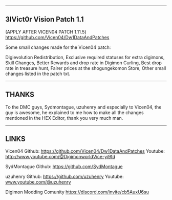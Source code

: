---------------------
3lVict0r Vision Patch 1.1
---------------------


(APPLY AFTER VICEN04 PATCH 1.11.5)
https://github.com/Vicen04/Dw1DataAndPatches

Some small changes made for the Vicen04 patch: 

Digievolution Redistribution,
Exclusive required statuses for extra digimons,
Skill Changes,
Better Rewards and drop rate in Digimon Curling,
Best drop rate in treasure hunt,
Fairer prices at the shogungekomon Store,
Other small changes listed in the patch txt.





--------------
THANKS
--------------

To the DMC guys, Sydmontague, uzuhenry and especially to Vicen04, the guy is awesome, he explained to me how to make all the changes mentioned in the HEX Editor, thank you very much man.


-----
LINKS
-----

Vicen04 
Github: https://github.com/Vicen04/Dw1DataAndPatches
Youtube: http://www.youtube.com/@DigimonworldVice-yi9fd

SydMontague
Github: https://github.com/SydMontague

uzuhenry
Github: https://github.com/uzuhenry
Youtube: www.youtube.com/@uzuhenry

Digimon Modding Comunity
https://discord.com/invite/cb5AuxU6su
